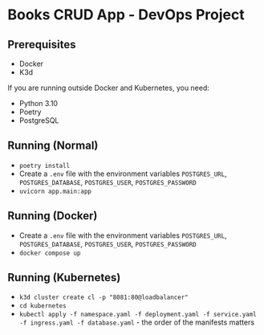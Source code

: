 # Books CRUD App - DevOps Project

## Prerequisites

- Docker
- K3d

If you are running outside Docker and Kubernetes, you need:

- Python 3.10
- Poetry
- PostgreSQL

## Running (Normal)

- `poetry install`
- Create a `.env` file with the environment variables `POSTGRES_URL`, `POSTGRES_DATABASE`, `POSTGRES_USER`, `POSTGRES_PASSWORD`
- `uvicorn app.main:app`

## Running (Docker)

- Create a `.env` file with the environment variables `POSTGRES_URL`, `POSTGRES_DATABASE`, `POSTGRES_USER`, `POSTGRES_PASSWORD`
- `docker compose up`

## Running (Kubernetes)

- `k3d cluster create cl -p "8081:80@loadbalancer"`
- `cd kubernetes`
- `kubectl apply -f namespace.yaml -f deployment.yaml -f service.yaml -f ingress.yaml -f database.yaml` - the order of the manifests matters
